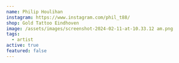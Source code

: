```yaml
---
name: Philip Houlihan
instagram: https://www.instagram.com/phil_t88/
shop: Gold Tattoo Eindhoven
image: /assets/images/screenshot-2024-02-11-at-10.33.12 am.png
tags:
  - artist
active: true
featured: false
---
```

